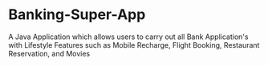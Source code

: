 # Banking-Super-App
A Java Application which allows users to carry out all Bank Application's with Lifestyle Features such as Mobile Recharge, Flight Booking, Restaurant Reservation, and Movies

